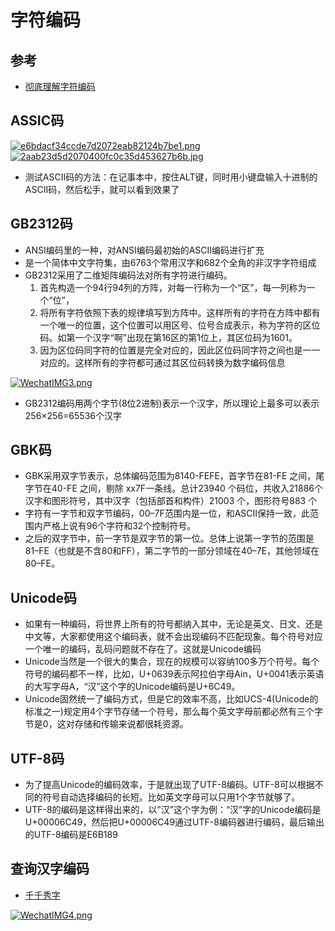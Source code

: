 # 字符编码

## 参考

- [彻底理解字符编码](https://www.cnblogs.com/leesf456/p/5317574.html)

## ASSIC码

[![e6bdacf34ccde7d2072eab82124b7be1.png](https://i.loli.net/2018/11/12/5be973b473b2a.png)](https://i.loli.net/2018/11/12/5be973b473b2a.png)
[![2aab23d5d2070400fc0c35d453627b6b.jpg](https://i.loli.net/2018/11/12/5be9741c5d8ea.jpg)](https://i.loli.net/2018/11/12/5be9741c5d8ea.jpg)

- 测试ASCII码的方法：在记事本中，按住ALT键，同时用小键盘输入十进制的ASCII码，然后松手，就可以看到效果了

## GB2312码

- ANSI编码里的一种，对ANSI编码最初始的ASCII编码进行扩充
- 是一个简体中文字符集，由6763个常用汉字和682个全角的非汉字字符组成
- GB2312采用了二维矩阵编码法对所有字符进行编码。
  1. 首先构造一个94行94列的方阵，对每一行称为一个“区”，每一列称为一个“位”，
  1. 将所有字符依照下表的规律填写到方阵中。这样所有的字符在方阵中都有一个唯一的位置，这个位置可以用区号、位号合成表示，称为字符的区位码。如第一个汉字“啊”出现在第16区的第1位上，其区位码为1601。
  1. 因为区位码同字符的位置是完全对应的，因此区位码同字符之间也是一一对应的。这样所有的字符都可通过其区位码转换为数字编码信息

[![WechatIMG3.png](https://i.loli.net/2018/11/12/5be977c265e55.png)](https://i.loli.net/2018/11/12/5be977c265e55.png)

- GB2312编码用两个字节(8位2进制)表示一个汉字，所以理论上最多可以表示256×256=65536个汉字

## GBK码

- GBK采用双字节表示，总体编码范围为8140-FEFE，首字节在81-FE 之间，尾字节在40-FE 之间，剔除 xx7F一条线。总计23940 个码位，共收入21886个汉字和图形符号，其中汉字（包括部首和构件）21003 个，图形符号883 个
- 字符有一字节和双字节编码，00–7F范围内是一位，和ASCII保持一致，此范围内严格上说有96个字符和32个控制符号。
- 之后的双字节中，前一字节是双字节的第一位。总体上说第一字节的范围是81–FE（也就是不含80和FF），第二字节的一部分领域在40–7E，其他领域在80–FE。

## Unicode码

- 如果有一种编码，将世界上所有的符号都纳入其中，无论是英文、日文、还是中文等，大家都使用这个编码表，就不会出现编码不匹配现象。每个符号对应一个唯一的编码，乱码问题就不存在了。这就是Unicode编码
- Unicode当然是一个很大的集合，现在的规模可以容纳100多万个符号。每个符号的编码都不一样，比如，U+0639表示阿拉伯字母Ain，U+0041表示英语的大写字母A，“汉”这个字的Unicode编码是U+6C49。
- Unicode固然统一了编码方式，但是它的效率不高，比如UCS-4(Unicode的标准之一)规定用4个字节存储一个符号，那么每个英文字母前都必然有三个字节是0，这对存储和传输来说都很耗资源。

## UTF-8码

- 为了提高Unicode的编码效率，于是就出现了UTF-8编码。UTF-8可以根据不同的符号自动选择编码的长短。比如英文字母可以只用1个字节就够了。
- UTF-8的编码是这样得出来的，以”汉”这个字为例：“汉”字的Unicode编码是U+00006C49，然后把U+00006C49通过UTF-8编码器进行编码，最后输出的UTF-8编码是E6B189

## 查询汉字编码

- [千千秀字](https://www.qqxiuzi.cn/bianma/zifuji.php)

[![WechatIMG4.png](https://i.loli.net/2018/11/12/5be97ab1da243.png)](https://i.loli.net/2018/11/12/5be97ab1da243.png)